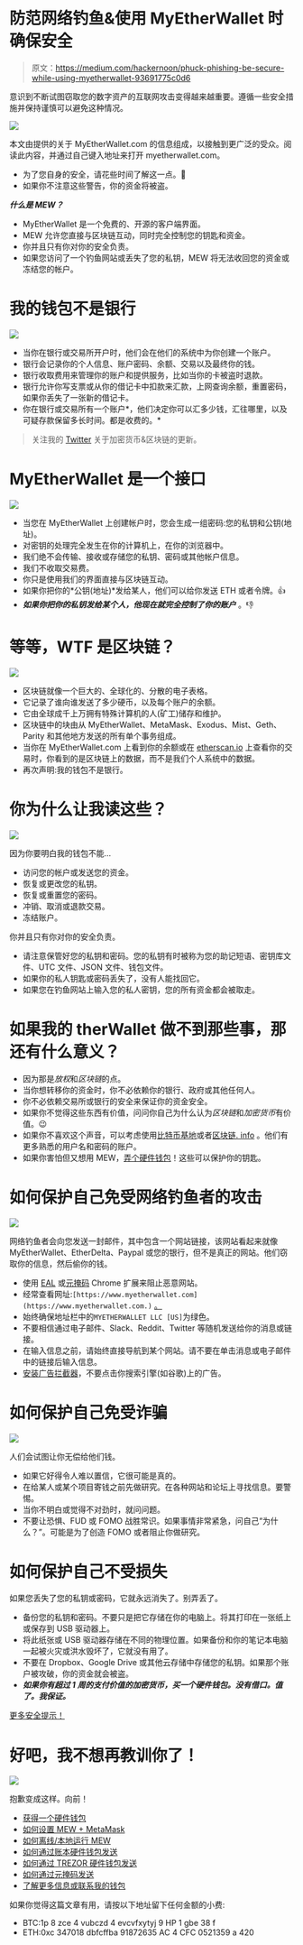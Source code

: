 # 防范网络钓鱼&使用 MyEtherWallet 时确保安全

> 原文：<https://medium.com/hackernoon/phuck-phishing-be-secure-while-using-myetherwallet-93691775c0d6>

意识到不断试图窃取您的数字资产的互联网攻击变得越来越重要。遵循一些安全措施并保持谨慎可以避免这种情况。

![](img/63f6967fca107fe509d9626fc7e1e3cb.png)

本文由提供的关于 MyEtherWallet.com 的信息组成，以接触到更广泛的受众。阅读此内容，并通过自己键入地址来打开 myetherwallet.com。

*   为了您自身的安全，请花些时间了解这一点。🙏
*   如果你不注意这些警告，你的资金将被盗。

***什么是 MEW？***

*   MyEtherWallet 是一个免费的、开源的客户端界面。
*   MEW 允许您直接与区块链互动，同时完全控制您的钥匙和资金。
*   你并且只有你对你的安全负责。
*   如果您访问了一个钓鱼网站或丢失了您的私钥，MEW 将无法收回您的资金或冻结您的帐户。

# 我的钱包不是银行

![](img/2c9ec3ee0ccee268fd323ddcf8381511.png)

*   当你在银行或交易所开户时，他们会在他们的系统中为你创建一个账户。
*   银行会记录你的个人信息、账户密码、余额、交易以及最终你的钱。
*   银行收取费用来管理你的账户和提供服务，比如当你的卡被盗时退款。
*   银行允许你写支票或从你的借记卡中扣款来汇款，上网查询余额，重置密码，如果你丢失了一张新的借记卡。
*   你在银行或交易所有一个账户*，他们决定你可以汇多少钱，汇往哪里，以及可疑存款保留多长时间。都是收费的。*

> 关注我的 [Twitter](https://twitter.com/confusedcoin) 关于加密货币&区块链的更新。

# MyEtherWallet 是一个接口

![](img/ca1f6342b032cbf7cfca94958625213e.png)

*   当您在 MyEtherWallet 上创建帐户时，您会生成一组密码:您的私钥和公钥(地址)。
*   对密钥的处理完全发生在你的计算机上，在你的浏览器中。
*   我们绝不会传输、接收或存储您的私钥、密码或其他帐户信息。
*   我们不收取交易费。
*   你只是使用我们的界面直接与区块链互动。
*   如果你把你的*公钥(地址)*发给某人，他们可以给你发送 ETH 或者令牌。👍
*   ***如果你把你的私钥发给某个人，他现在就完全控制了你的账户*** 。👎

# 等等，WTF 是区块链？

![](img/d001d6606d9c8924e18f82b6575e7271.png)

*   区块链就像一个巨大的、全球化的、分散的电子表格。
*   它记录了谁向谁发送了多少硬币，以及每个账户的余额。
*   它由全球成千上万拥有特殊计算机的人(矿工)储存和维护。
*   区块链中的块由从 MyEtherWallet、MetaMask、Exodus、Mist、Geth、Parity 和其他地方发送的所有单个事务组成。
*   当你在 MyEtherWallet.com 上看到你的余额或在 [etherscan.io](https://etherscan.io/) 上查看你的交易时，你看到的是区块链上的数据，而不是我们个人系统中的数据。
*   再次声明:我的钱包不是银行。

# 你为什么让我读这些？

![](img/6dbe5a0bfe93a2afb67291c48d96810e.png)

因为你要明白我的钱包不能…

*   访问您的帐户或发送您的资金。
*   恢复或更改您的私钥。
*   恢复或重置您的密码。
*   冲销、取消或退款交易。
*   冻结账户。

你并且只有你对你的安全负责。

*   请注意保管好您的私钥和密码。您的私钥有时被称为您的助记短语、密钥库文件、UTC 文件、JSON 文件、钱包文件。
*   如果你的私人钥匙或密码丢失了，没有人能找回它。
*   如果您在钓鱼网站上输入您的私人密钥，您的所有资金都会被取走。

# 如果我的 therWallet 做不到那些事，那还有什么意义？

*   因为那是*放权*和*区块链*的点。
*   当你想转移你的资金时，你不必依赖你的银行、政府或其他任何人。
*   你不必依赖交易所或银行的安全来保证你的资金安全。
*   如果你不觉得这些东西有价值，问问你自己为什么认为*区块链*和*加密货币*有价值。😉
*   如果你不喜欢这个声音，可以考虑使用[比特币基地](https://www.coinbase.com/join/5922da0103b62e7e9e6b9df8)或者[区块链. info](https://blockchain.info/wallet/#/signup) 。他们有更多熟悉的用户名和密码的账户。
*   如果你害怕但又想用 MEW，[弄个硬件钱包](https://myetherwallet.github.io/knowledge-base/hardware-wallets/hardware-wallet-recommendations.html)！这些可以保护你的钥匙。

# 如何保护自己免受网络钓鱼者的攻击

![](img/c754ba9a305d75d70328e0ff6460cd80.png)

网络钓鱼者会向您发送一封邮件，其中包含一个网站链接，该网站看起来就像 MyEtherWallet、EtherDelta、Paypal 或您的银行，但不是真正的网站。他们窃取你的信息，然后偷你的钱。

*   使用 [EAL](https://chrome.google.com/webstore/detail/etheraddresslookup/pdknmigbbbhmllnmgdfalmedcmcefdfn) 或[元掩码](https://myetherwallet.github.io/knowledge-base/migration/moving-from-private-key-to-metamask.html) Chrome 扩展来阻止恶意网站。
*   经常查看网址:`[https://www.myetherwallet.com](https://www.myetherwallet.com.)` [。](https://www.myetherwallet.com.)
*   始终确保地址栏中的`MYETHERWALLET LLC [US]`为绿色。
*   不要相信通过电子邮件、Slack、Reddit、Twitter 等随机发送给你的消息或链接。
*   在输入信息之前，请始终直接导航到某个网站。请不要在单击消息或电子邮件中的链接后输入信息。
*   [安装广告拦截器](https://chrome.google.com/webstore/detail/ublock-origin/cjpalhdlnbpafiamejdnhcphjbkeiagm?hl=en)，不要点击你搜索引擎(如谷歌)上的广告。

# 如何保护自己免受诈骗

![](img/a4ac997809477322bd37b8df19bd4ac7.png)

人们会试图让你无偿给他们钱。

*   如果它好得令人难以置信，它很可能是真的。
*   在给某人或某个项目寄钱之前先做研究。在各种网站和论坛上寻找信息。要警惕。
*   当你不明白或觉得不对劲时，就问问题。
*   不要让恐惧、FUD 或 FOMO 战胜常识。如果事情非常紧急，问自己“为什么？”。可能是为了创造 FOMO 或者阻止你做研究。

# 如何保护自己不受损失

如果您丢失了您的私钥或密码，它就永远消失了。别弄丢了。

*   备份您的私钥和密码。不要只是把它存储在你的电脑上。将其打印在一张纸上或保存到 USB 驱动器上。
*   将此纸张或 USB 驱动器存储在不同的物理位置。如果备份和你的笔记本电脑一起被火灾或洪水毁坏了，它就没有用了。
*   不要在 Dropbox、Google Drive 或其他云存储中存储您的私钥。如果那个账户被攻破，你的资金就会被盗。
*   ***如果你有超过 1 周的支付价值的加密货币，买一个硬件钱包。没有借口。值了。我保证。***

[更多安全提示！](https://myetherwallet.github.io/knowledge-base/getting-started/protecting-yourself-and-your-funds.html)

# 好吧，我不想再教训你了！

![](img/fcb176ad8a9d1ed171683e054608d198.png)

抱歉变成这样。向前！

*   [获得一个硬件钱包](https://myetherwallet.github.io/knowledge-base/hardware-wallets/hardware-wallet-recommendations.html)
*   [如何设置 MEW + MetaMask](https://myetherwallet.github.io/knowledge-base/migration/moving-from-private-key-to-metamask.html)
*   [如何离线/本地运行 MEW](https://myetherwallet.github.io/knowledge-base/offline/running-myetherwallet-locally.html)
*   [如何通过账本硬件钱包发送](https://myetherwallet.github.io/knowledge-base/migration/moving-from-private-key-to-ledger-hardware-wallet.html)
*   [如何通过 TREZOR 硬件钱包发送](https://myetherwallet.github.io/knowledge-base/hardware-wallets/trezor-sending-to-trezor-device.html)
*   [如何通过元掩码发送](https://myetherwallet.github.io/knowledge-base/migration/moving-from-private-key-to-metamask.html)
*   [了解更多信息或联系我的钱包](https://myetherwallet.github.io/knowledge-base/)

如果你觉得这篇文章有用，请按以下地址留下任何金额的小费:

*   BTC:1p 8 zce 4 vubczd 4 evcvfxytyj 9 HP 1 gbe 38 f
*   ETH:0xc 347018 dbfcffba 91872635 AC 4 CFC 0521359 a 420